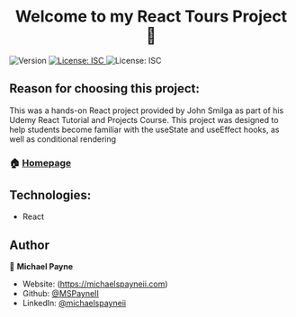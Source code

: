 <h1 align="center">Welcome to my React Tours Project 👋</h1>
<p>
  <img alt="Version" src="https://img.shields.io/badge/version-1.0.0-blue.svg?cacheSeconds=2592000" />
  <a href="#" target="_blank">
    <img alt="License: ISC" src="https://img.shields.io/badge/License-ISC-yellow.svg" />
  </a>
  <img alt="License: ISC" src="https://api.netlify.com/api/v1/badges/68174cb2-4253-45bc-b4f9-9eb3c47fd67b/deploy-status" />
</p>

## Reason for choosing this project:

This was a hands-on React project provided by John Smilga as part of his Udemy React Tutorial and Projects Course. This project was designed to help students become familiar with the useState and useEffect hooks, as well as conditional rendering

### 🏠 [Homepage](https://mpayne-react-tours.netlify.app/)

## Technologies:

- React

## Author

👤 **Michael Payne**

- Website: (https://michaelspayneii.com)
- Github: [@MSPayneII](https://github.com/MSPayneII)
- LinkedIn: [@michaelspayneii](https://linkedin.com/in/michaelspayneii)



